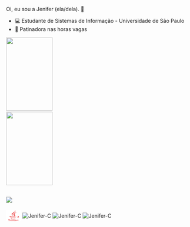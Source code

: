 Oi, eu sou a Jenifer (ela/dela). 👋

- 💻 Estudante de Sistemas de Informação - Universidade de São Paulo 
- 🚀 Patinadora nas horas vagas


<div>
  <a href="https://beacons.ai/jenifergm">
  <img width= "50%" height="200" src="https://github-readme-stats.vercel.app/api?username=jenifergm&show_icons=true&theme=radical&include_all_commits=true&count_private=true"/>
  <img width="50%" height="200" src="https://github-readme-stats.vercel.app/api/top-langs/?username=jenifergm&layout=compact&langs_count=16&theme=radical"/>
</div>

##

<div>
  <a href="https://www.linkedin.com/in/jenifer-galvao/" target="_blank"><img src="https://img.shields.io/badge/-LinkedIn-%230077B5?style=for-the-badge&logo=linkedin&logoColor=white" target="_blank"></a> 
 </div>
  
 <div style="display: inline_block"><br>
  <img align="center" alt="Jenifer-Java" height="30" width="40" src="https://raw.githubusercontent.com/devicons/devicon/master/icons/java/java-plain.svg">
  <img align="center" alt="Jenifer-C" height="30" width="40" src="https://cdn.jsdelivr.net/gh/devicons/devicon/icons/c/c-original.svg">
  <img align="center" alt="Jenifer-C" height="30" width="40" src="https://cdn.jsdelivr.net/gh/devicons/devicon/icons/html5/html5-original.svg">
  <img align="center" alt="Jenifer-C" height="30" width="40"src="https://cdn.jsdelivr.net/gh/devicons/devicon/icons/css3/css3-plain-wordmark.svg">
</div>

          
       
